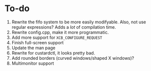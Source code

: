 # To-do

1. Rewrite the fifo system to be more easily modifyable. Also, not use regular expressions? Adds a _lot_ of compilation time.
2. Rewrite config.cpp, make it more programmatic.
3. Add more support for `XCB_CONFIGURE_REQUEST`
4. Finish full-screen support
5. Update the man page
6. Rewrite for custardctl, it looks pretty bad.
7. Add rounded borders (curved windows/shaped X windows)?
8. Multimonitor support
